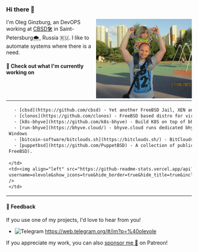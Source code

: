 ### Hi there 👋

<img align="right" src="https://raw.githubusercontent.com/olevole/olevole/main/assets/olevole.jpg" width="260">

I'm Oleg Ginzburg, an DevOPS working at [CBSD:hammer_and_wrench:](https://github.com/cbsd) in Saint-Petersburg:cloud_with_snow:, Russia :ru:.
I like to automate systems where there is a need.

#### 👷 Check out what I'm currently working on

<table>
<tbody>
  <tr>
    <td>

      - [cbsd](https://github.com/cbsd) - Yet another FreeBSD Jail, XEN and Bhyve Management Utility
      - [clonos](https://github.com/clonos) - FreeBSD based distro for virtual hosting platform and appliance
      - [k8s-bhyve](https://github.com/k8s-bhyve) - Build K8S on top of bhyve hypervisor
      - [run-bhyve](https://bhyve.cloud/) - bhyve.cloud runs dedicated bhyve servers to host VMs with almost any OS: *BSD, Linux, Windows
      - [bitcoin-software/bitclouds.sh](https://bitclouds.sh/) - BitClouds.sh - open-source programmable cloud platform
      - [puppetbsd](https://github.com/PuppetBSD) - A collection of publicly available BSD-compatible puppet modules (mostly FreeBSD).

    </td>
    <td><img align="left" src="https://github-readme-stats.vercel.app/api?username=olevole&show_icons=true&hide_border=true&hide_title=true&include_all_commits=true&count_private=true&hide_rank=true" />
    </td>
  </tr>
</tbody>
</table>

#### 💬 Feedback

If you use one of my projects, I'd love to hear from you!
- <img src="https://raw.githubusercontent.com/FortAwesome/Font-Awesome/master/svgs/brands/telegram.svg" width="20" alt="Telegram" /> https://web.telegram.org/#/im?p=%40olevole

If you appreciate my work, you can also [sponsor me 💚](https://www.patreon.com/clonos) on Patreon!


<!--
**olevole/olevole** is a ✨ _special_ ✨ repository because its `README.md` (this file) appears on your GitHub profile.

Here are some ideas to get you started:

- 🔭 I’m currently working on ...
- 🌱 I’m currently learning ...
- 👯 I’m looking to collaborate on ...
- 🤔 I’m looking for help with ...
- 💬 Ask me about ...
- 📫 How to reach me: ...
- 😄 Pronouns: ...
- ⚡ Fun fact: ...
-->
